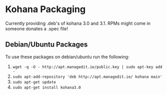 # Kohana Packaging

Currently providing .deb's of kohana 3.0 and 3.1. RPMs might come in someone donates a .spec file!

## Debian/Ubuntu Packages

To use these packages on debian/ubuntu run the following:

1. `wget -q -O - http://apt.managedit.ie/public.key | sudo apt-key add -`
2. `sudo apt-add-repository 'deb http://apt.managedit.ie/ kohana main'`
3. `sudo apt-get update`
4. `sudo apt-get install kohana3.0`

